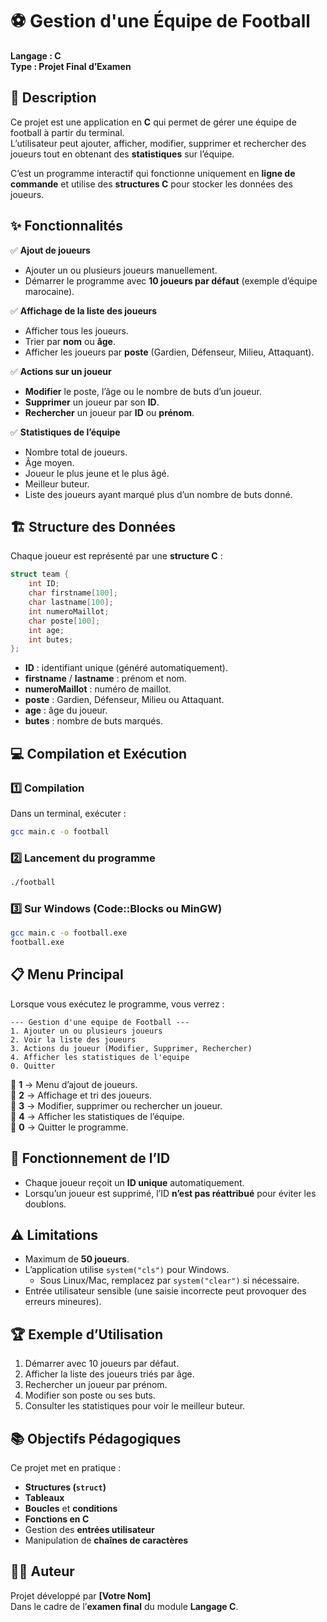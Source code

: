 # ⚽ Gestion d'une Équipe de Football  
**Langage : C**  
**Type : Projet Final d’Examen**

## 📖 Description
Ce projet est une application en **C** qui permet de gérer une équipe de football à partir du terminal.  
L’utilisateur peut ajouter, afficher, modifier, supprimer et rechercher des joueurs tout en obtenant des **statistiques** sur l’équipe.  

C’est un programme interactif qui fonctionne uniquement en **ligne de commande** et utilise des **structures C** pour stocker les données des joueurs.

## ✨ Fonctionnalités

✅ **Ajout de joueurs**  
- Ajouter un ou plusieurs joueurs manuellement.  
- Démarrer le programme avec **10 joueurs par défaut** (exemple d’équipe marocaine).  

✅ **Affichage de la liste des joueurs**  
- Afficher tous les joueurs.  
- Trier par **nom** ou **âge**.  
- Afficher les joueurs par **poste** (Gardien, Défenseur, Milieu, Attaquant).  

✅ **Actions sur un joueur**  
- **Modifier** le poste, l’âge ou le nombre de buts d’un joueur.  
- **Supprimer** un joueur par son **ID**.  
- **Rechercher** un joueur par **ID** ou **prénom**.  

✅ **Statistiques de l’équipe**  
- Nombre total de joueurs.  
- Âge moyen.  
- Joueur le plus jeune et le plus âgé.  
- Meilleur buteur.  
- Liste des joueurs ayant marqué plus d’un nombre de buts donné.

## 🏗️ Structure des Données

Chaque joueur est représenté par une **structure C** :

```c
struct team {
    int ID;
    char firstname[100];
    char lastname[100];
    int numeroMaillot;
    char poste[100];
    int age;
    int butes;
};
```

- **ID** : identifiant unique (généré automatiquement).  
- **firstname** / **lastname** : prénom et nom.  
- **numeroMaillot** : numéro de maillot.  
- **poste** : Gardien, Défenseur, Milieu ou Attaquant.  
- **age** : âge du joueur.  
- **butes** : nombre de buts marqués.

## 💻 Compilation et Exécution

### 1️⃣ Compilation  
Dans un terminal, exécuter :  
```bash
gcc main.c -o football
```

### 2️⃣ Lancement du programme  
```bash
./football
```

### 3️⃣ Sur Windows (Code::Blocks ou MinGW)
```bash
gcc main.c -o football.exe
football.exe
```

## 📋 Menu Principal

Lorsque vous exécutez le programme, vous verrez :  
```
--- Gestion d'une equipe de Football ---
1. Ajouter un ou plusieurs joueurs
2. Voir la liste des joueurs
3. Actions du joueur (Modifier, Supprimer, Rechercher)
4. Afficher les statistiques de l'equipe
0. Quitter
```

🔹 **1** → Menu d’ajout de joueurs.  
🔹 **2** → Affichage et tri des joueurs.  
🔹 **3** → Modifier, supprimer ou rechercher un joueur.  
🔹 **4** → Afficher les statistiques de l’équipe.  
🔹 **0** → Quitter le programme.

## 🚀 Fonctionnement de l’ID
- Chaque joueur reçoit un **ID unique** automatiquement.  
- Lorsqu’un joueur est supprimé, l’ID **n’est pas réattribué** pour éviter les doublons.  

## ⚠️ Limitations
- Maximum de **50 joueurs**.  
- L’application utilise `system("cls")` pour Windows.  
  - Sous Linux/Mac, remplacez par `system("clear")` si nécessaire.  
- Entrée utilisateur sensible (une saisie incorrecte peut provoquer des erreurs mineures).

## 🏆 Exemple d’Utilisation
1. Démarrer avec 10 joueurs par défaut.  
2. Afficher la liste des joueurs triés par âge.  
3. Rechercher un joueur par prénom.  
4. Modifier son poste ou ses buts.  
5. Consulter les statistiques pour voir le meilleur buteur.

## 📚 Objectifs Pédagogiques
Ce projet met en pratique :  
- **Structures (`struct`)**  
- **Tableaux**  
- **Boucles** et **conditions**  
- **Fonctions en C**  
- Gestion des **entrées utilisateur**  
- Manipulation de **chaînes de caractères**

## 👨‍💻 Auteur
Projet développé par **[Votre Nom]**  
Dans le cadre de l’**examen final** du module **Langage C**.
